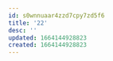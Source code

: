 ```yaml
---
id: s0wnnuaar4zzd7cpy7zd5f6
title: '22'
desc: ''
updated: 1664144928823
created: 1664144928823
---
```


